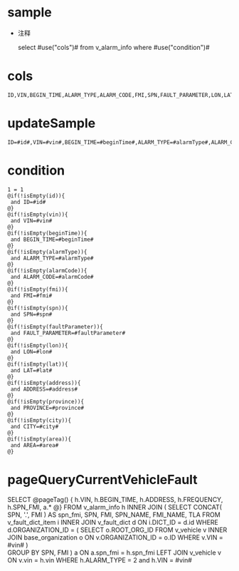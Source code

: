 sample
===
* 注释

	select #use("cols")# from v_alarm_info  where  #use("condition")#

cols
===
	ID,VIN,BEGIN_TIME,ALARM_TYPE,ALARM_CODE,FMI,SPN,FAULT_PARAMETER,LON,LAT,ADDRESS,PROVINCE,CITY,AREA

updateSample
===
	
	ID=#id#,VIN=#vin#,BEGIN_TIME=#beginTime#,ALARM_TYPE=#alarmType#,ALARM_CODE=#alarmCode#,FMI=#fmi#,SPN=#spn#,FAULT_PARAMETER=#faultParameter#,LON=#lon#,LAT=#lat#,ADDRESS=#address#,PROVINCE=#province#,CITY=#city#,AREA=#area#

condition
===

	1 = 1  
	@if(!isEmpty(id)){
	 and ID=#id#
	@}
	@if(!isEmpty(vin)){
	 and VIN=#vin#
	@}
	@if(!isEmpty(beginTime)){
	 and BEGIN_TIME=#beginTime#
	@}
	@if(!isEmpty(alarmType)){
	 and ALARM_TYPE=#alarmType#
	@}
	@if(!isEmpty(alarmCode)){
	 and ALARM_CODE=#alarmCode#
	@}
	@if(!isEmpty(fmi)){
	 and FMI=#fmi#
	@}
	@if(!isEmpty(spn)){
	 and SPN=#spn#
	@}
	@if(!isEmpty(faultParameter)){
	 and FAULT_PARAMETER=#faultParameter#
	@}
	@if(!isEmpty(lon)){
	 and LON=#lon#
	@}
	@if(!isEmpty(lat)){
	 and LAT=#lat#
	@}
	@if(!isEmpty(address)){
	 and ADDRESS=#address#
	@}
	@if(!isEmpty(province)){
	 and PROVINCE=#province#
	@}
	@if(!isEmpty(city)){
	 and CITY=#city#
	@}
	@if(!isEmpty(area)){
	 and AREA=#area#
	@}
	


pageQueryCurrentVehicleFault
===
SELECT
@pageTag() {
	h.VIN,
	h.BEGIN_TIME,
	h.ADDRESS,
	h.FREQUENCY,
	h.SPN_FMI,
	a.*
@} 
FROM
	v_alarm_info h
	INNER JOIN (
SELECT
	CONCAT( SPN, '.', FMI ) AS spn_fmi,
	SPN,
	FMI,
	SPN_NAME,
	FMI_NAME,
	TLA 
FROM
	v_fault_dict_item i
	INNER JOIN v_fault_dict d ON i.DICT_ID = d.id 
WHERE
	d.ORGANIZATION_ID = ( SELECT o.ROOT_ORG_ID FROM v_vehicle v INNER JOIN base_organization o ON v.ORGANIZATION_ID = o.ID WHERE v.VIN = #vin# )  
GROUP BY
	SPN,
	FMI 
	) a ON a.spn_fmi = h.spn_fmi
	LEFT JOIN v_vehicle v ON v.vin = h.vin
WHERE
    h.ALARM_TYPE = 2
	and h.VIN = #vin# 
